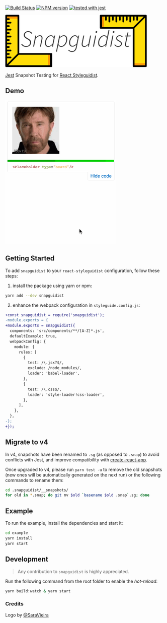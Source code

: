 [![Build Status](https://travis-ci.org/styleguidist/snapguidist.svg?branch=master)](https://travis-ci.org/styleguidist/snapguidist)
[![NPM version](https://img.shields.io/npm/v/snapguidist.svg)](https://www.npmjs.com/package/snapguidist)
[![tested with jest](https://img.shields.io/badge/tested_with-jest-99424f.svg)](https://github.com/facebook/jest)

<img alt="Preview" src="logo.png" width="450px" height="166px" />

[Jest](https://github.com/facebook/jest) Snapshot Testing for [React Styleguidist](https://github.com/styleguidist/react-styleguidist).

## Demo

![Demo](demo.gif)

## Getting Started

To add `snapguidist` to your `react-styleguidist` configuration, follow these steps:

1. install the package using yarn or npm:

  ```bash
  yarn add --dev snapguidist
  ```

2. enhance the webpack configuration in `styleguide.config.js`:

  ```diff
  +const snapguidist = require('snapguidist');
  -module.exports = {
  +module.exports = snapguidist({
    components: 'src/components/**/[A-Z]*.js',
    defaultExample: true,
    webpackConfig: {
      module: {
        rules: [
          {
            test: /\.jsx?$/,
            exclude: /node_modules/,
            loader: 'babel-loader',
          },
          {
            test: /\.css$/,
            loader: 'style-loader!css-loader',
          },
        ],
      },
    },
  -};
  +});
  ```

## Migrate to v4

In v4, snapshots have been renamed to `.sg` (as opposed to `.snap`) to avoid conflicts with Jest, and improve compatibility with [create-react-app](https://github.com/facebook/create-react-app).

Once upgraded to v4, please run `yarn test -u` to remove the old snapshots (new ones will be automatically generated on the next run)
or the following commands to rename them:
```sh
cd .snapguidist/__snapshots/
for old in *.snap; do git mv $old `basename $old .snap`.sg; done
```

## Example

To run the example, install the dependencies and start it:

```bash
cd example
yarn install
yarn start
```

## Development

> Any contribution to `snapguidist` is highly appreciated.

Run the following command from the root folder to enable the *hot-reload*:

```bash
yarn build:watch & yarn start
```

### Credits

Logo by [@SaraVieira](https://github.com/SaraVieira)
